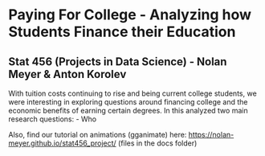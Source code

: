 # Paying For College - Analyzing how Students Finance their Education
## Stat 456 (Projects in Data Science) - Nolan Meyer & Anton Korolev

With tuition costs continuing to rise and being current college students, we were interesting in exploring questions around financing college and the economic benefits of earning certain degrees. 
In this  analyzed two main research questions:
	- Who 




 





Also, find our tutorial on animations (gganimate) here: https://nolan-meyer.github.io/stat456_project/ (files in the docs folder)
